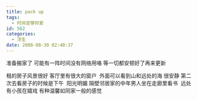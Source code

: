 ```yaml
---
title: pack up
tags:
  - 时间足够你爱
id: 562
categories:
  - 浮生
date: 2008-08-30 02:40:37
---
```


准备搬家了
可能有一阵时间没有网络用咯 等一切都安顿好了再来更新

租的房子风景很好 客厅里有很大的窗户&nbsp; 外面可以看到山和远处的海 很安静
第二次去看房子的时候是下午&nbsp; 阳光明媚 
隔壁邻居家的中年男人坐在走廊里看书&nbsp; 远处有小孩在嬉戏
有种温馨如同家一般的感觉 
